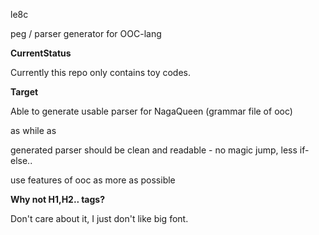 le8c

peg / parser generator for OOC-lang

__CurrentStatus__

Currently this repo only contains toy codes.

__Target__

Able to generate usable parser for NagaQueen (grammar file of ooc)

as while as

generated parser should be clean and readable - no magic jump, less if-else..

use features of ooc as more as possible

__Why not H1,H2.. tags?__

Don't care about it, I just don't like big font.
